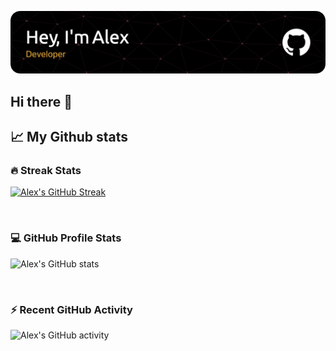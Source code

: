 
![Alex header](https://github.com/alexleboucher/alexleboucher/blob/main/header-image-dracula.png)

## Hi there 👋

<!--
**alexleboucher/alexleboucher** is a ✨ _special_ ✨ repository because its `README.md` (this file) appears on your GitHub profile.

Here are some ideas to get you started:

- 🔭 I’m currently working on ...
- 🌱 I’m currently learning ...
- 👯 I’m looking to collaborate on ...
- 🤔 I’m looking for help with ...
- 💬 Ask me about ...
- 📫 How to reach me: ...
- 😄 Pronouns: ...
- ⚡ Fun fact: ...
-->
## 📈 My Github stats

### 🔥 Streak Stats
[![Alex's GitHub Streak](https://streak-stats.demolab.com?user=alexleboucher&theme=dracula&border_radius=20)](https://git.io/streak-stats)

</br>

### 💻  GitHub Profile Stats
![Alex's GitHub stats](https://github-readme-stats-org-ten.vercel.app/api?username=alexleboucher&include_all_commits=true&count_private=true&show_icons=true&theme=dracula&hide=stars&border_radius=14.5)

</br>

### ⚡ Recent GitHub Activity
![Alex's GitHub activity](https://github-readme-activity-graph.cyclic.app/graph/?username=alexleboucher&bg_color=1F222E&color=F8D866&line=F85D7F&point=FFFFFF&hide_border=true)
